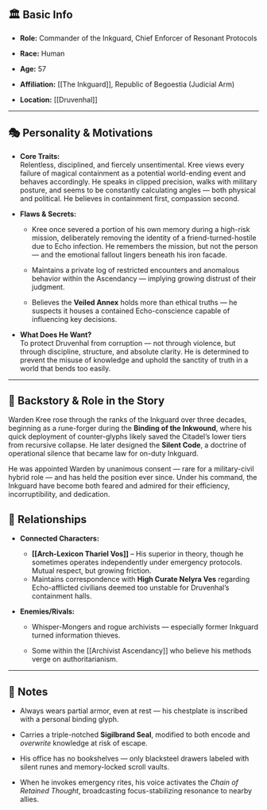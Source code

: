 ## 🏛️ Basic Info

- **Role:** Commander of the Inkguard, Chief Enforcer of Resonant Protocols
    
- **Race:** Human
    
- **Age:** 57
    
- **Affiliation:** [[The Inkguard]], Republic of Begoestia (Judicial Arm)
    
- **Location:** [[Druvenhal]]
    

---

## 🎭 Personality & Motivations

- **Core Traits:**  
    Relentless, disciplined, and fiercely unsentimental. Kree views every failure of magical containment as a potential world-ending event and behaves accordingly. He speaks in clipped precision, walks with military posture, and seems to be constantly calculating angles — both physical and political. He believes in containment first, compassion second.
    
- **Flaws & Secrets:**
    
    - Kree once severed a portion of his own memory during a high-risk mission, deliberately removing the identity of a friend-turned-hostile due to Echo infection. He remembers the mission, but not the person — and the emotional fallout lingers beneath his iron facade.
        
    - Maintains a private log of restricted encounters and anomalous behavior within the Ascendancy — implying growing distrust of their judgment.
        
    - Believes the **Veiled Annex** holds more than ethical truths — he suspects it houses a contained Echo-conscience capable of influencing key decisions.
        
- **What Does He Want?**  
    To protect Druvenhal from corruption — not through violence, but through discipline, structure, and absolute clarity. He is determined to prevent the misuse of knowledge and uphold the sanctity of truth in a world that bends too easily.
    

---

## 📖 Backstory & Role in the Story

Warden Kree rose through the ranks of the Inkguard over three decades, beginning as a rune-forger during the **Binding of the Inkwound**, where his quick deployment of counter-glyphs likely saved the Citadel’s lower tiers from recursive collapse. He later designed the **Silent Code**, a doctrine of operational silence that became law for on-duty Inkguard.

He was appointed Warden by unanimous consent — rare for a military-civil hybrid role — and has held the position ever since. Under his command, the Inkguard have become both feared and admired for their efficiency, incorruptibility, and dedication.


## 🔗 Relationships

- **Connected Characters:**
    - **[[Arch-Lexicon Thariel Vos]]** – His superior in theory, though he sometimes operates independently under emergency protocols. Mutual respect, but growing friction.
    - Maintains correspondence with **High Curate Nelyra Ves** regarding Echo-afflicted civilians deemed too unstable for Druvenhal’s containment halls.
        
- **Enemies/Rivals:**
    
    - Whisper-Mongers and rogue archivists — especially former Inkguard turned information thieves.
        
    - Some within the [[Archivist Ascendancy]] who believe his methods verge on authoritarianism.
        

---

## 📝 Notes

- Always wears partial armor, even at rest — his chestplate is inscribed with a personal binding glyph.
    
- Carries a triple-notched **Sigilbrand Seal**, modified to both encode and _overwrite_ knowledge at risk of escape.
    
- His office has no bookshelves — only blacksteel drawers labeled with silent runes and memory-locked scroll vaults.
    
- When he invokes emergency rites, his voice activates the _Chain of Retained Thought_, broadcasting focus-stabilizing resonance to nearby allies.